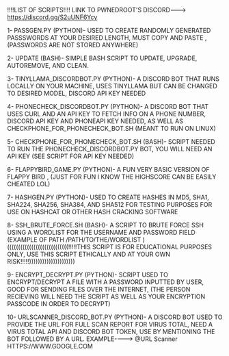 !!!!LIST OF SCRIPTS!!!!              LINK TO PWNEDROOT'S DISCORD--->    https://discord.gg/S2uUNF6Ycy     


1-  PASSGEN.PY (PYTHON)- USED TO CREATE RANDOMLY GENERATED PASSSWORDS AT YOUR DESIRED LENGTH, MUST COPY AND PASTE , (PASSWORDS ARE NOT STORED ANYWHERE)


2- UPDATE (BASH)- SIMPLE BASH SCRIPT TO UPDATE, UPGRADE, AUTOREMOVE, AND CLEAN.


3- TINYLLAMA_DISCORDBOT.PY (PYTHON)- A DISCORD BOT THAT RUNS LOCALLY ON YOUR MACHINE, USES TINYLLAMA BUT CAN BE CHANGED TO DESIRED MODEL, DISCORD API KEY NEEDED 


4- PHONECHECK_DISCORDBOT.PY (PYTHON)- A DISCORD BOT THAT USES CURL AND AN API KEY TO FETCH INFO ON A PHONE NUMBER, DISCORD API KEY AND PHONEAPI KEY NEEDED, AS WELL AS CHECKPHONE_FOR_PHONECHECK_BOT.SH (MEANT TO RUN ON LINUX)


5- CHECKPHONE_FOR_PHONECHECK_BOT.SH (BASH)- SCRIPT NEEDED TO RUN THE PHONECHECK_DISCORDBOT.PY BOT, YOU WILL NEED AN API KEY (SEE SCRIPT FOR API KEY NEEDED)


6- FLAPPYBIRD_GAME.PY (PYTHON)- A FUN VERY BASIC VERSION OF FLAPPY BIRD , (JUST FOR FUN I KNOW THE HIGHSCORE CAN BE EASILY CHEATED LOL)


7- HASHGEN.PY (PYTHON)- USED TO CREATE HASHES IN MD5, SHA1, SHA224, SHA256, SHA384, AND SHA512 FOR TESTING PURPOSES FOR USE ON HASHCAT OR OTHER HASH CRACKING SOFTWARE

8- SSH_BRUTE_FORCE.SH (BASH)- A SCRIPT TO BRUTE FORCE SSH USING A WORDLIST FOR THE USERNAME AND PASSWORD FIELD (EXAMPLE OF PATH /PATH/TO/THE/WORDLIST )
((((((((((((((((((((((((((((!!!!!THIS SCRIPT IS FOR EDUCATIONAL PURPOSES ONLY, USE THIS SCRIPT ETHICALLY AND AT YOUR OWN RISK!!!!!)))))))))))))))))))))


9- ENCRYPT_DECRYPT.PY (PYTHON)- SCRIPT USED TO ENCRYPT/DECRYPT A FILE WITH A PASSWORD INPUTTED BY USER, GOOD FOR SENDING FILES OVER THE INTERNET, (THE PERSON RECIEVING WILL NEED THE SCRIPT AS WELL AS YOUR ENCRYPTION PASSCODE IN ORDER TO DECRYPT)

10- URLSCANNER_DISCORD_BOT.PY (PYTHON)- A DISCORD BOT USED TO PROVIDE THE URL FOR FULL SCAN REPORT FOR VIRUS TOTAL, NEED A VIRUS TOTAL API AND DISCORD BOT TOKEN, USE BY MENTIONING THE BOT FOLLOWED BY A URL.
EXAMPLE---->      @URL Scanner HTTPS://WWW.GOOGLE.COM




